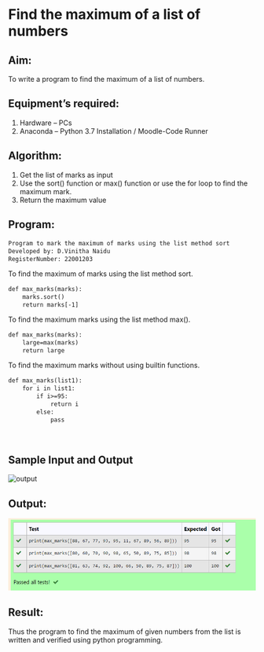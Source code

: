 # Find the maximum of a list of numbers
## Aim:
To write a program to find the maximum of a list of numbers.
## Equipment’s required:
1.	Hardware – PCs
2.	Anaconda – Python 3.7 Installation / Moodle-Code Runner
## Algorithm:
1.	Get the list of marks as input
2.	Use the sort() function or max() function or use the for loop to find the maximum mark.
3.	Return the maximum value
## Program:
```
Program to mark the maximum of marks using the list method sort
Developed by: D.Vinitha Naidu
RegisterNumber: 22001203

```

To find the maximum of marks using the list method sort.

```
def max_marks(marks):
    marks.sort()
    return marks[-1]
```
To find the maximum marks using the list method max().
```
def max_marks(marks):
    large=max(marks)
    return large
```

 To find the maximum marks without using builtin functions.
```
def max_marks(list1):
    for i in list1:
        if i>=95:
            return i
        else:
            pass



```
## Sample Input and Output

![output](./img/max_marks1.jpg) 

## Output:
![Output](/Screenshot_20230126_125428.png)

## Result:
Thus the program to find the maximum of given numbers from the list is written and verified using python programming.